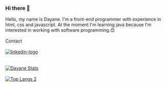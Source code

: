 ### Hi there 👋

Hello, my name is Dayane. I'm a front-end programmer with experience in html, css and javascript.
At the moment I'm learning java because I'm interested in working with software programming.:blush:
<br>
<br>
Contact
<br>
<br>
<a href="https://www.linkedin.com/in/dayane-soares-7196a526a"><img src="https://img.shields.io/badge/LinkedIn-0077B5?style=for-the-badge&logo=linkedin&logoColor=white" alt="linkedin-logo"><a/>
<br>
<br>
<br>
[![Dayane Stats](https://github-readme-stats.vercel.app/api?username=Dayane1504)](https://github.com/anuraghazra/github-readme-stats)
<br>
<br>
[![Top Langs 2](https://github-readme-stats.vercel.app/api/top-langs/?username=Dayane1504&langs_count=8)](https://github.com/anuraghazra/github-readme-stats)
